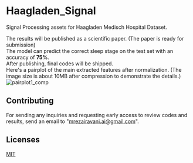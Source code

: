 # Haagladen_Signal
Signal Processing assets for Haagladen Medisch Hospital Dataset.

The results will be published as a scientific paper. (The paper is ready for submission)<br>
The model can predict the correct sleep stage on the test set with an accuracy of **75%**. <br>
After publishing, final codes will be shipped.<br>
Here's a pairplot of the main extracted features after normalization. (The image size is about 10MB after compression to demonstrate the details.)<br>
![pairplot1_comp](https://github.com/mrezaus/Haagladen_Signal/assets/122408162/8dcdd189-cd6c-4e01-9e52-dd850e5f60b7)


## Contributing
For sending any inquiries and requesting early access to review codes and results, send an email to "mrezairavani.ai@gmail.com".

## Licenses

[MIT](https://choosealicense.com/licenses/mit/)
